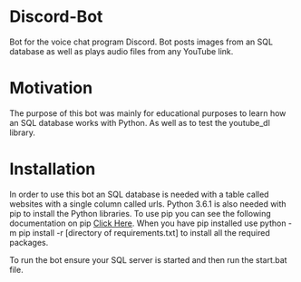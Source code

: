 # Discord-Bot
Bot for the voice chat program Discord. Bot posts images from an SQL database as well as plays audio files from any YouTube link.

# Motivation

The purpose of this bot was mainly for educational purposes to learn how an SQL database works with Python. As well as to test the youtube_dl library. 

# Installation

In order to use this bot an SQL database is needed with a table called websites with a single column called urls. 
Python 3.6.1 is also needed with pip to install the Python libraries. To use pip you can see the following documentation on pip [Click Here](https://packaging.python.org/tutorials/installing-packages). When you have pip installed use python -m pip install -r [directory of requirements.txt] to install all the required packages.

To run the bot ensure your SQL server is started and then run the start.bat file.
